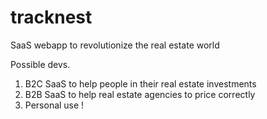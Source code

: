 # tracknest
SaaS webapp to revolutionize the real estate world

Possible devs.
1. B2C SaaS to help people in their real estate investments
2. B2B SaaS to help real estate agencies to price correctly
3. Personal use !